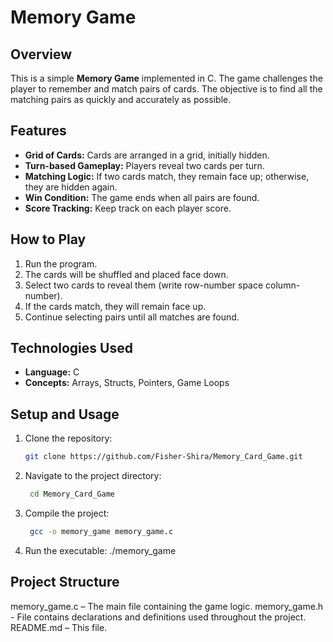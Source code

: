 # Memory Game

## Overview
This is a simple **Memory Game** implemented in C.
The game challenges the player to remember and match pairs of cards.
The objective is to find all the matching pairs as quickly and accurately as possible.

## Features
- **Grid of Cards:** Cards are arranged in a grid, initially hidden.
- **Turn-based Gameplay:** Players reveal two cards per turn.
- **Matching Logic:** If two cards match, they remain face up; otherwise, they are hidden again.
- **Win Condition:** The game ends when all pairs are found.
- **Score Tracking:** Keep track on each player score.

## How to Play
1. Run the program.
2. The cards will be shuffled and placed face down.
3. Select two cards to reveal them (write row-number space column-number).
4. If the cards match, they will remain face up.
5. Continue selecting pairs until all matches are found.

## Technologies Used
- **Language:** C
- **Concepts:** Arrays, Structs, Pointers, Game Loops

## Setup and Usage
1. Clone the repository:
   ```bash
   git clone https://github.com/Fisher-Shira/Memory_Card_Game.git
2. Navigate to the project directory:
   ```bash
    cd Memory_Card_Game
3. Compile the project:
   ```bash
    gcc -o memory_game memory_game.c
4. Run the executable:
    ./memory_game

## Project Structure
memory_game.c – The main file containing the game logic.
memory_game.h - File contains declarations and definitions used throughout the project.
README.md – This file.
